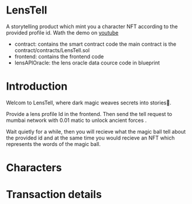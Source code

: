 # LensTell
 A storytelling product which mint you a character NFT according to the provided profile id.
 Wath the demo on [youtube](https://www.youtube.com/watch?v=W6x2ee_6wGQ) 

- contract: contains the smart contract code
  the main contract is the contract/contracts/LensTell.sol
- frontend: contains the frontend code
- lensAPIOracle: the lens oracle data cource code in blueprint


# Introduction
Welcom to LensTell, where dark magic weaves secrets into stories🔮. 

Provide a lens profile Id in the frontend. Then send the tell request to mumbai network with 0.01 matic to unlock ancient forces .

Wait quietly for a while, then you will recieve what the magic ball tell about the provided id and at the same time you would recieve an NFT which represents the words of the magic ball.

# Characters

# Transaction details

